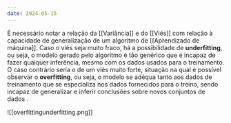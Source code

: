 ```yaml
---
date: 2024-05-15
---
```


É necessário notar a relação da [[Variância]] e do [[Viés]] com relação à capacidade de generalização de um algoritmo de [[Aprendizado de máquina]]. Caso o viés seja muito fraco, há a possibilidade de **underfitting**, ou seja, o modelo gerado pelo algoritmo é tão genérico que é incapaz de fazer qualquer inferência, mesmo com os dados usados para o treinamento. O caso contrário seria o de um viés muito forte, situação na qual é possível observar o **overfitting**, ou seja, o modelo se adéqua tanto aos dados de treinamento que se especializa nos dados fornecidos para o treino, sendo incapaz de generalizar e inferir conclusões sobre novos conjuntos de dados .

![[overfittingunderfitting.png]]